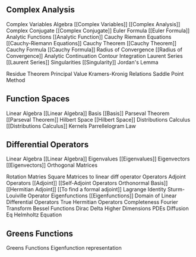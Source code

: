 ## Complex Analysis
Complex Variables Algebra
[[Complex Variables]]
[[Complex Analysis]]
Complex Conjugate
[[Complex Conjugate]]
Euler Formula
[[Euler Formula]]
Analytic Functions
[[Analytic Function]]
Cauchy Riemann Equations
[[Cauchy-Riemann Equations]]
Cauchy Theorem
[[Cauchy Theorem]]
Cauchy Formula
[[Cauchy Formula]]
Radius of Convergence
[[Radius of Convergence]]
Analytic Continuation
Contour Integration
Laurent Series
[[Laurent Series]]
Singularities
[[Singularity]]
Jordan's Lemma

Residue Theorem
Principal Value
Kramers-Kronig Relations
Saddle Point Method

## Function Spaces
Linear Algebra
[[Linear Algebra]]
Basis
[[Basis]]
Parseval Theorem
[[Parseval Theorem]]
Hilbert Space
[[Hilbert Space]]
Distributions Calculus
[[Distributions Calculus]]
Kernels
Parrellelogram Law

## Differential Operators
Linear Algebra
[[Linear Algebra]]
Eigenvalues
[[Eigenvalues]]
Eigenvectors
[[Eigenvectors]]
Orthogonal Matrices

Rotation Matries
Square Matrices to linear diff operator
Operators
Adjoint Operators
[[Adjoint]]
[[Self-Adjoint Operators Orthonormal Basis]]
[[Hermitian Adjoint]]
[[To find a formal adjoint]]
Lagrange Identity
Sturm-Louiville Operator
Eigenfunctions
[[Eigenfunctions]]
Domain of Linear Differential Operators
True Hermitian Operators
Completeness
Fourier Transform
Bessel Functions
Dirac Delta Higher Dimensions
PDEs
Diffusion Eq
Helmholtz Equation

## Greens Functions
Greens Functions
Eigenfunction representation
